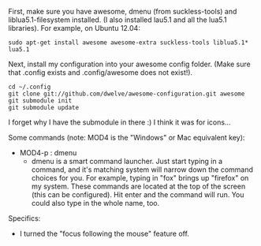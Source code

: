 First, make sure you have awesome, dmenu (from suckless-tools) and 
liblua5.1-filesystem installed. (I also installed lau5.1 and all the 
lua5.1 libraries). For example, on Ubuntu 12.04:

    sudo apt-get install awesome awesome-extra suckless-tools liblua5.1* lua5.1

Next, install my configuration into your awesome config folder. (Make sure that 
.config exists and .config/awesome does not exist!).

    cd ~/.config
    git clone git://github.com/dwelve/awesome-configuration.git awesome
    git submodule init
    git submodule update

I forget why I have the submodule in there :) I think it was for icons...

Some commands (note: MOD4 is the "Windows" or Mac equivalent key):

 * MOD4-p : dmenu
   * dmenu is a smart command launcher. Just start typing in a command, and it's 
     matching system will narrow down the command choices for you. 
     For example, typing in "fox" brings up "firefox" on my system. These commands
     are located at the top of the screen (this can be configured). Hit enter and 
     the command will run. You could also type in the whole name, too.
     
Specifics:

 * I turned the "focus following the mouse" feature off.
